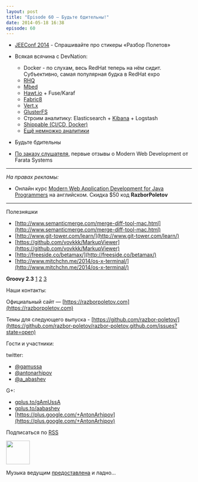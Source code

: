 ```yaml
---
layout: post
title: "Episode 60 — Будьте бдительны!"
date: 2014-05-18 16:38
episode: 60
---
```


* [JEEConf 2014](http://jeeconf.com/) - Спрашивайте про стикеры «Разбор Полетов»
* Всякая всячина с DevNation:
	* Docker - по слухам, весь RedHat теперь на нём сидит. Субъективно, самая популярная будка в RedHat expo
	* [RHQ](http://rhq.jboss.org/) 
	* [Mbed](http://mbed.org/)
	* [Hawt.io](http://hawt.io/) + Fuse/Karaf
	* [Fabric8](http://fabric8.io/)
	* [Vert.x](http://vertx.io/)
	* [GlusterFS](http://www.gluster.org/)
	* Строим аналитику: Elasticsearch + [Kibana](https://speakerdeck.com/elasticsearch/using-elasticsearch-logstash-and-kibana-to-create-realtime-dashboards) + Logstash
	* [Shippable (CI/CD, Docker)](https://www.shippable.com/)
	* [Ещё немножко аналитики](https://www.datadoghq.com/)

* Будьте бдительны
* [По заказу слушателя](https://github.com/razbor-poletov/razbor-poletov.github.com/issues/17#issuecomment-35548503), первые отзывы о Modern Web Development от Farata Systems

---

_На правах рекламы:_

* Онлайн курс [Modern Web Application Development for Java Programmers](http://www.eventbrite.com/e/modern-web-application-development-for-java-programmers-starts-07272014-tickets-11465653077) на английском. Скидка $50 код **RazborPoletov**

---

Полезняшки

* [http://www.semanticmerge.com/merge-diff-tool-mac.html](http://www.semanticmerge.com/merge-diff-tool-mac.html)
* [http://www.git-tower.com/learn/](http://www.git-tower.com/learn/)
* [https://github.com/vovkkk/MarkupViewer](https://github.com/vovkkk/MarkupViewer)
* [http://freeside.co/betamax/](http://freeside.co/betamax/)
* [http://www.mitchchn.me/2014/os-x-terminal/](http://www.mitchchn.me/2014/os-x-terminal/)

**Groovy 2.3** [1](http://glaforge.appspot.com/article/groovy-2-3-0-is-out) [2](https://github.com/bura/json-benchmarks) [3](http://groovy.codehaus.org/Groovy+2.3+release+notes)

Наши контакты:

Официальный сайт — [https://razborpoletov.com](https://razborpoletov.com)

Темы для следующего выпуска - [https://github.com/razbor-poletov/](https://github.com/razbor-poletov/razbor-poletov.github.com/issues?state=open)

Гости и участники:

twitter: 

 * [@gamussa](https://twitter.com/#!/gamussa)
 * [@antonarhipov](https://twitter.com/#!/antonarhipov)
 * [@a_abashev](https://twitter.com/#!/a_abashev)
 
G+:

 * [gplus.to/gAmUssA](http://gplus.to/gAmUssA) 
 * [gplus.to/aabashev](http://gplus.to/aabashev) 
 * [https://plus.google.com/+AntonArhipov](https://plus.google.com/+AntonArhipov) 

<!-- player goes here-->

<audio preload="none">
   <source src="http://traffic.libsyn.com/razborpoletov/razbor_60.mp3" type="audio/mp3" />
   Your browser does not support the audio tag.
</audio>

Подписаться по [RSS](http://feeds.feedburner.com/razbor-podcast)

<!-- episode file link goes here-->
<a href="http://traffic.libsyn.com/razborpoletov/razbor_60.mp3" imageanchor="1" style="clear: left; margin-bottom: 1em; margin-left: auto; margin-right: 2em;"><img border="0" height="64" src="https://razborpoletov.com/images/mp3.png" width="64" /></a>

Музыка ведущим [предоставлена](http://www.audiobank.fm/single-music/27/111/More-And-Less/) и ладно...
